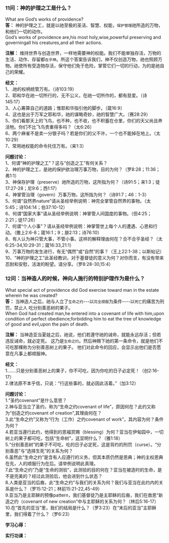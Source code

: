 ### 11问：神的护理之工是什么？

What are God’s works of providence?  
**答：** 神的护理之工，就是以祂至极的圣洁、智慧、权能，`保护管理`祂所造的万物，和他们一切的动作。  
God’s works of providence are,his most holy,wise,powerful preserving and governingall his creatures,and all their actions.

**注解：** 维持世界与创造世界，一样地需要神的权能。我们不能单独存活，万物的生活、动作、存留都`在乎神`。所这个答案告诉我们，神不仅创造万物，祂也照顾万物。祂使所有受造物存活，保守他们免于危险，掌管它们一切的行动，为的是祂自己的荣耀。

**经文：**  
1、.祂的权柄统管万有。（诗103:19）  
2、耶和华在祂一切所行的，无不公义，在祂一切所作的，都有慈爱。（诗145:17）  
3、人心筹算自己的道路；惟耶和华指引他的脚步。（箴16:9）  
4、这也是出于万军之耶和华，祂的谋略奇妙，祂的智慧广大。（赛28:29）  
5、你们看那天上的飞鸟，也不种，也不收，也不积蓄在仓里，你们的天父尚且养活牠。你们不比飞鸟贵重得多吗？（太6:26）  
6、两个麻雀不是卖一分银子吗？若是你们的父不许，一个也不能掉在地上。（太10:29）  
7、常用祂权能的命令托住万有。（来1:3）  

**问题讨论：**  
1、何谓“神的护理之工”？这与“创造之工”有何关系？  
2、神的护理之工，是祂的保护欲治理万事万物，目的为何？（罗8:28；11:36；弗1:1）  
3、神保存护理（preserve）祂所造的万物，这所指为何？（诗91:5；来1:3；徒17:27-28；尼9:6；西1:17）  
4、神掌管治理（govern）万事万物，这所指为何？（诗91:7；46：1-3）  
5、何谓“自然界nature”请从圣经举例说明：神完全掌管自然界的事物。（太5:45；诗104:14；伯37:10-12）  
6、何谓“国家大事”请从圣经举例说明：神掌管人间国度的事物。（但4:25；2:21；徒17:26）  
7、何谓“个人小事”？请从圣经举例说明：神掌管世上每个人的遭遇、心思和行动。（撒上2:6-8；箴16:1；9；腓2:13；诗76:10）  
8、有人认为神只管大事，不管小事。这样的解释理由何在？合不合乎圣经？（太6:25-34,10:29-31；箴16:33,21:1）  
9、万事万物的发生进行，有无“偶然”或“自然”的事？（王上22:1-38；以斯帖记）  
10、“神的护理之工”此圣经教训，对于基督徒的意义为何？对你而言，有没有带来忍耐和安慰，活泼的盼望。请分享。（罗8:28-30,15:4）  


### 12问：当神造人的时候，神向人施行的特别护理作为是什么？

What special act of providence did God exercise toward man in the estate wherein he was created?  
**答：** 当神造人之后，祂与人立了`生命之约`---以`完全顺服`为条件----以`死亡`的痛苦为刑罚，禁止人
吃分别善恶树的果子。  
When God had created man,he entered into a covenant of life with him,upon condition of perfect obedience;forbidding him to eat the tree of knowledge of good and evil,upon the pain of death.

**注解：** 当神造亚当夏娃之后，祂说，他们若遵守祂的诫命，就能永远存活；但若违反诫命，就必定死。
这乃是`生命之约`。然后神赐下祂的第一条命令，就是他们不可吃那棵称为分别善恶树上的果子。
他们对此命令的回应，会显示出他们是否愿意在凡事上都顺服神。

**经文：**  
1.……只是分别善恶树上的果子，你不可吃，因为你吃的日子必定死！（创2:16-17）  
2.律法原不本乎信，只说：“行这些事的，就必因此活着。”（加3:12）  

**问题讨论：**  
1.“圣约covenant”是什么意思？  
2.神与亚当立了圣约，称为“生命之约covenant of life”，原因何在？此约又称为“创造之约covenant of creation",其理由何在？  
3.此“生命之约”又称为“行为（工作）之约covenant of work”，其内容为何？条件为何？  
4.若亚当遵行此约，他得到的恩福赏赐（blessing）为何？亚当在伊甸园中，一切树上的果子都可吃，包括“生命树”，这显明什么？（雅1:18）  
5.“分别善恶树”的果子不可吃，吃的日子必定死，这是背约的刑罚（curse）。“分别善恶”与“选择生死”的关系为何？  
6.虽然此“生命之约”是含有人应遵行的义务，但其本质仍然是恩典；神的主权恩典在先，人的顺服行为在后。请举例说明此真理。  
7.此“生命之约”乃是“生命的测验”，此测验的目的何在？亚当在被造时的生命，是不是完美的？经过此测验后，他会进到什么状态？  
8.人类是亚当的后裔，此“生命之约”与我们的关系为何？我们与亚当在此约内的关系是什么？（罗15:12-21；林前15:21-22,45-49）  
9.亚当乃是主耶稣的预像pattern，我们基督徒乃是主耶稣的后裔，我们在救恩“新造之约（covenant of new creation”中与主耶稣的关系为何？（林后5:16-17）   
10.在“首先的亚当”里，我们的结局是什么？（罗3:23）在“末后的亚当”主耶稣里，我们得着了什么？（罗6:23）  


**学习心得：**

**实行功课：**


